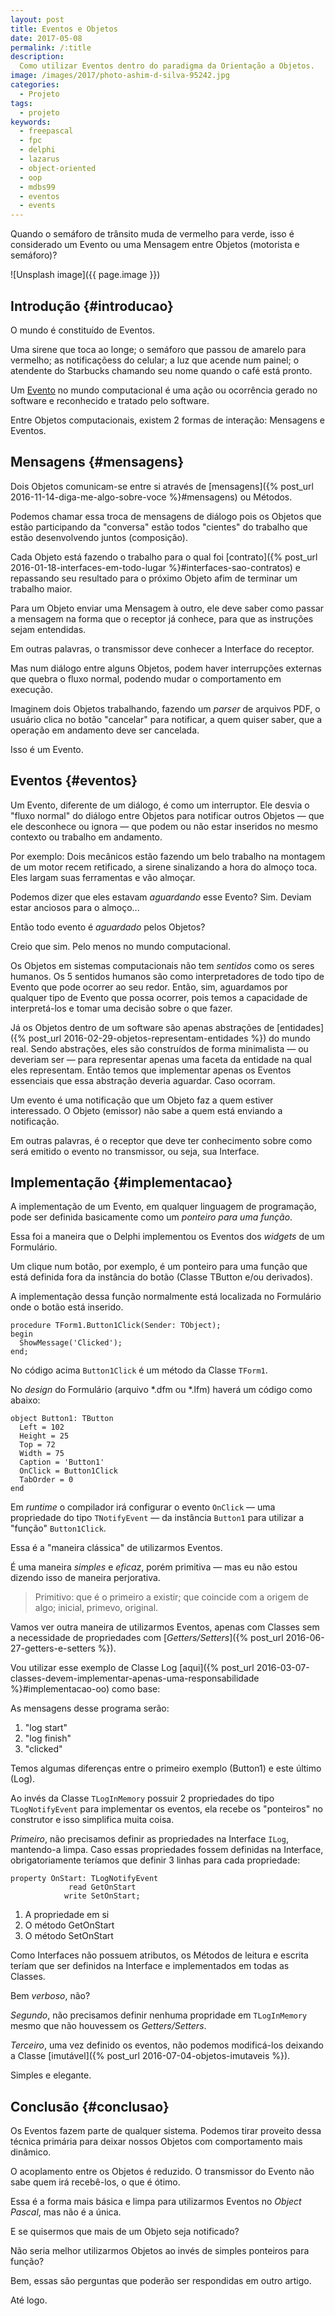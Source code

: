 ```yaml
---
layout: post
title: Eventos e Objetos
date: 2017-05-08
permalink: /:title
description:
  Como utilizar Eventos dentro do paradigma da Orientação a Objetos.
image: /images/2017/photo-ashim-d-silva-95242.jpg
categories: 
  - Projeto
tags:
  - projeto
keywords:
  - freepascal
  - fpc
  - delphi
  - lazarus
  - object-oriented
  - oop
  - mdbs99
  - eventos
  - events
---
```


Quando o semáforo de trânsito muda de vermelho para verde, isso é considerado um Evento ou uma Mensagem entre Objetos (motorista e semáforo)?

<!--more-->

![Unsplash image]({{ page.image }})  

## Introdução {#introducao}

O mundo é constituído de Eventos.

Uma sirene que toca ao longe; o semáforo que passou de amarelo para vermelho; as notificaçõess do celular; a luz que acende num painel; o atendente do Starbucks chamando seu nome quando o café está pronto.

Um [Evento](https://en.wikipedia.org/wiki/Event_(computing)) no mundo computacional é uma ação ou ocorrência gerado no software e reconhecido e tratado pelo software.

Entre Objetos computacionais, existem 2 formas de interação: Mensagens e Eventos.

## Mensagens {#mensagens}

Dois Objetos comunicam-se entre si através de [mensagens]({% post_url 2016-11-14-diga-me-algo-sobre-voce %}#mensagens) ou Métodos.

Podemos chamar essa troca de mensagens de diálogo pois os Objetos que estão participando da "conversa" estão todos "cientes" do trabalho que estão desenvolvendo juntos (composição).

Cada Objeto está fazendo o trabalho para o qual foi [contrato]({% post_url 2016-01-18-interfaces-em-todo-lugar %}#interfaces-sao-contratos) e repassando seu resultado para o próximo Objeto afim de terminar um trabalho maior.

Para um Objeto enviar uma Mensagem à outro, ele deve saber como passar a mensagem na forma que o receptor já conhece, para que as instruções sejam entendidas.

Em outras palavras, o transmissor deve conhecer a Interface do receptor.

Mas num diálogo entre alguns Objetos, podem haver interrupções externas que quebra o fluxo normal, podendo mudar o comportamento em execução.

Imaginem dois Objetos trabalhando, fazendo um *parser* de arquivos PDF, o usuário clica no botão "cancelar" para notificar, a quem quiser saber, que a operação em andamento deve ser cancelada.

Isso é um Evento.

## Eventos {#eventos}

Um Evento, diferente de um diálogo, é como um interruptor. Ele desvia o "fluxo normal" do diálogo entre Objetos para notificar outros Objetos — que ele desconhece ou ignora — que podem ou não estar inseridos no mesmo contexto ou trabalho em andamento.

Por exemplo:
Dois mecânicos estão fazendo um belo trabalho na montagem de um motor recem retificado, a sirene sinalizando a hora do almoço toca. Eles largam suas ferramentas e vão almoçar.

Podemos dizer que eles estavam *aguardando* esse Evento? Sim. Deviam estar anciosos para o almoço...

Então todo evento é *aguardado* pelos Objetos?

Creio que sim. Pelo menos no mundo computacional.

Os Objetos em sistemas computacionais não tem *sentidos* como os seres humanos. Os 5 sentidos humanos são como interpretadores de todo tipo de Evento que pode ocorrer ao seu redor. Então, sim, aguardamos por qualquer tipo de Evento que possa ocorrer, pois temos a capacidade de interpretá-los e tomar uma decisão sobre o que fazer.

Já os Objetos dentro de um software são apenas abstrações de [entidades]({% post_url 2016-02-29-objetos-representam-entidades %}) do mundo real. Sendo abstrações, eles são construídos de forma minimalista — ou deveriam ser — para representar apenas uma faceta da entidade na qual eles representam. Então temos que implementar apenas os Eventos essenciais que essa abstração deveria aguardar. Caso ocorram.

Um evento é uma notificação que um Objeto faz a quem estiver interessado. O Objeto (emissor) não sabe a quem está enviando a notificação.

Em outras palavras, é o receptor que deve ter conhecimento sobre como será emitido o evento no transmissor, ou seja, sua Interface.

## Implementação {#implementacao} 

A implementação de um Evento, em qualquer linguagem de programação, pode ser definida basicamente como um *ponteiro para uma função*.

Essa foi a maneira que o Delphi implementou os Eventos dos *widgets* de um Formulário.

Um clique num botão, por exemplo, é um ponteiro para uma função que está definida fora da instância do botão (Classe TButton e/ou derivados).

A implementação dessa função normalmente está localizada no Formulário onde o botão está inserido.

    procedure TForm1.Button1Click(Sender: TObject);
    begin
      ShowMessage('Clicked');
    end;

No código acima `Button1Click` é um método da Classe `TForm1`.

No *design* do Formulário (arquivo *.dfm ou *.lfm) haverá um código como abaixo:

    object Button1: TButton
      Left = 102
      Height = 25
      Top = 72
      Width = 75
      Caption = 'Button1'
      OnClick = Button1Click
      TabOrder = 0
    end

Em *runtime* o compilador irá configurar o evento `OnClick` — uma propriedade do tipo `TNotifyEvent` — da instância `Button1` para utilizar a "função" `Button1Click`.

Essa é a "maneira clássica" de utilizarmos Eventos.

É uma maneira *simples* e *eficaz*, porém primitiva — mas eu não estou dizendo isso de maneira perjorativa.

> Primitivo: que é o primeiro a existir; que coincide com a origem de algo; inicial, primevo, original.

Vamos ver outra maneira de utilizarmos Eventos, apenas com Classes sem a necessidade de propriedades com [*Getters/Setters*]({% post_url 2016-06-27-getters-e-setters %}).

Vou utilizar esse exemplo de Classe Log [aqui]({% post_url 2016-03-07-classes-devem-implementar-apenas-uma-responsabilidade %}#implementacao-oo) como base:

<script src="https://gist.github.com/mdbs99/c5da3c1d04894b7ee949aa1f7735aade.js"></script>

As mensagens desse programa serão:

1. "log start"
2. "log finish"
3. "clicked"

Temos algumas diferenças entre o primeiro exemplo (Button1) e este último (Log).

Ao invés da Classe `TLogInMemory` possuir 2 propriedades do tipo `TLogNotifyEvent` para implementar os eventos, ela recebe os "ponteiros" no construtor e isso simplifica muita coisa.

*Primeiro*, não precisamos definir as propriedades na Interface `ILog`, mantendo-a limpa. Caso essas propriedades fossem definidas na Interface, obrigatoriamente teríamos que definir 3 linhas para cada propriedade:

    property OnStart: TLogNotifyEvent 
                 read GetOnStart 
                write SetOnStart;

1. A propriedade em si
2. O método GetOnStart
3. O método SetOnStart

Como Interfaces não possuem atributos, os Métodos de leitura e escrita teríam que ser definidos na Interface e implementados em todas as Classes.

Bem *verboso*, não?

*Segundo*, não precisamos definir nenhuma propridade em `TLogInMemory` mesmo que não houvessem os *Getters/Setters*.

*Terceiro*, uma vez definido os eventos, não podemos modificá-los deixando a Classe [imutável]({% post_url 2016-07-04-objetos-imutaveis %}).

Simples e elegante.
 
## Conclusão {#conclusao}

Os Eventos fazem parte de qualquer sistema. Podemos tirar proveito dessa técnica primária para deixar nossos Objetos com comportamento mais dinâmico.

O acoplamento entre os Objetos é reduzido. O transmissor do Evento não sabe quem irá recebê-los, o que é ótimo.

Essa é a forma mais básica e limpa para utilizarmos Eventos no *Object Pascal*, mas não é a única.

E se quisermos que mais de um Objeto seja notificado? 

Não seria melhor utilizarmos Objetos ao invés de simples ponteiros para função?

Bem, essas são perguntas que poderão ser respondidas em outro artigo. 

Até logo.